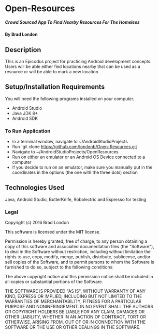 # Open-Resources

##### Crowd Sourced App To Find Nearby Resources For The Homeless 

#### By Brad London

## Description

This is an Epicodus project for practicing Android development concepts. Users will be able either find locations nearby that can be used as a resource or will be able to mark a new location.

## Setup/Installation Requirements
You will need the following programs installed on your computer.
* Android Studio
* Java JDK 8+
* Android SDK

### To Run Application
* In a terminal window, navigate to ~/AndroidStudioProjects
* Run `git clone https://github.com/londonb/Open-Resources.git
* Navigate to ~/AndroidStudioProjects/OpenResources
* Run on either an emulator or an Android OS Device connected to a computer
* If you decide to run on an emulator, make sure you manually put in the coordinates in the options (the one with the three dots) section


## Technologies Used

Java, Android Studio, ButterKnife, Robolectric and Espresso for testing

### Legal

Copyright (c) 2016 Brad London

This software is licensed under the MIT license.

Permission is hereby granted, free of charge, to any person obtaining a copy
of this software and associated documentation files (the "Software"), to deal
in the Software without restriction, including without limitation the rights
to use, copy, modify, merge, publish, distribute, sublicense, and/or sell
copies of the Software, and to permit persons to whom the Software is
furnished to do so, subject to the following conditions:

The above copyright notice and this permission notice shall be included in
all copies or substantial portions of the Software.

THE SOFTWARE IS PROVIDED "AS IS", WITHOUT WARRANTY OF ANY KIND, EXPRESS OR
IMPLIED, INCLUDING BUT NOT LIMITED TO THE WARRANTIES OF MERCHANTABILITY,
FITNESS FOR A PARTICULAR PURPOSE AND NONINFRINGEMENT. IN NO EVENT SHALL THE
AUTHORS OR COPYRIGHT HOLDERS BE LIABLE FOR ANY CLAIM, DAMAGES OR OTHER
LIABILITY, WHETHER IN AN ACTION OF CONTRACT, TORT OR OTHERWISE, ARISING FROM,
OUT OF OR IN CONNECTION WITH THE SOFTWARE OR THE USE OR OTHER DEALINGS IN
THE SOFTWARE.
